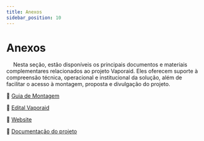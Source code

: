 ```yaml
---
title: Anexos
sidebar_position: 10
---
```


# Anexos

&emsp; Nesta seção, estão disponíveis os principais documentos e materiais complementares relacionados ao projeto Vaporaid. Eles oferecem suporte à compreensão técnica, operacional e institucional da solução, além de facilitar o acesso à montagem, proposta e divulgação do projeto.

🔗 [Guia de Montagem](https://www.canva.com/design/DAGpDxXl79w/rgA3nrl68XLV2Tc6VmH4gA/edit?utm_content=DAGpDxXl79w&utm_campaign=designshare&utm_medium=link2&utm_source=sharebutton)

🔗 [Edital Vaporaid](https://docs.google.com/document/d/1y-GHCs55_5DZFfU7q9K-wJNUsF2mrYh-fzYIvCjmewA/edit?usp=sharing)

🔗 [Website](https://vaporaid.vercel.app/)

🔗 [Documentação do projeto](https://miguelclaret.github.io/hackathon-vila-velha/)


